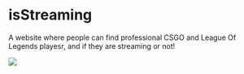 # isStreaming

A website where people can find professional CSGO and League Of Legends playesr, and if they are streaming or not!


<img src="http://i.imgur.com/bmjpa3X.png"></img>
